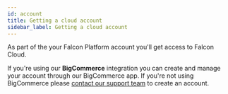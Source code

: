 ```yaml
---
id: account
title: Getting a cloud account
sidebar_label: Getting a cloud account
---
```


As part of the your Falcon Platform account you'll get access to Falcon Cloud.

If you're using our **BigCommerce** integration you can create and manage your account through our BigCommerce app.  If you're not using BigCommerce please <a href="https://deity.com/contact" target="_blank" rel="noreferrer noopener">contact our support team</a> to create an account.
